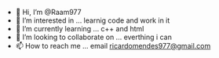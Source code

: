 - 👋 Hi, I’m @Raam977
- 👀 I’m interested in ... learnig code and work in it
- 🌱 I’m currently learning ... c++ and html
- 💞️ I’m looking to collaborate on ... everthing i can
- 📫 How to reach me ... email ricardomendes977@gmail.com

<!---
Raam977/Raam977 is a ✨ special ✨ repository because its `README.md` (this file) appears on your GitHub profile.
You can click the Preview link to take a look at your changes.
--->
